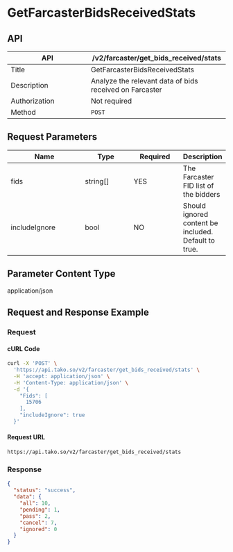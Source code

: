 # GetFarcasterBidsReceivedStats

## API

<table><thead><tr><th width="169">API</th><th>/v2/farcaster/get_bids_received/stats</th></tr></thead><tbody><tr><td>Title</td><td>GetFarcasterBidsReceivedStats</td></tr><tr><td>Description</td><td>Analyze the relevant data of bids received on Farcaster</td></tr><tr><td>Authorization</td><td>Not required</td></tr><tr><td>Method</td><td><code>POST</code></td></tr></tbody></table>

## Request Parameters

<table><thead><tr><th width="174">Name</th><th width="111">Type</th><th width="108">Required</th><th>Description</th></tr></thead><tbody><tr><td>fids</td><td>string[]</td><td>YES</td><td>The Farcaster FID list of the bidders</td></tr><tr><td>includeIgnore</td><td>bool</td><td>NO</td><td>Should ignored content be included. Default to true.</td></tr></tbody></table>

## Parameter Content Type

application/json

## Request and Response Example

### Request

#### cURL Code

```bash
curl -X 'POST' \
  'https://api.tako.so/v2/farcaster/get_bids_received/stats' \
  -H 'accept: application/json' \
  -H 'Content-Type: application/json' \
  -d '{
    "Fids": [
      15706
    ],
    "includeIgnore": true
  }'
```

#### Request URL

`https://api.tako.so/v2/farcaster/get_bids_received/stats`

### Response

```json
{
  "status": "success",
  "data": {
    "all": 10,
    "pending": 1,
    "pass": 2,
    "cancel": 7,
    "ignored": 0
  }
}
```
